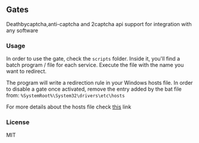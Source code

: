 ## Gates

Deathbycaptcha,anti-captcha and 2captcha api support for integration with any software

### Usage

In order to use the gate, check the `scripts` folder. Inside it, you'll find a batch program / file for each service.
Execute the file with the name you want to redirect.

The program will write a redirection rule in your Windows hosts file. In order to disable a gate once activated, remove the entry added by the bat file from: `%SystemRoot%\System32\drivers\etc\hosts`

For more details about the hosts file check [this](https://www.howtogeek.com/howto/27350/beginner-geek-how-to-edit-your-hosts-file/) link

### License
MIT
